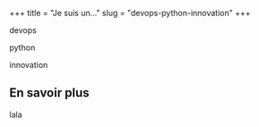 +++
title = "Je suis un..."
slug = "devops-python-innovation"
+++


devops

python

innovation

## En savoir plus

lala
